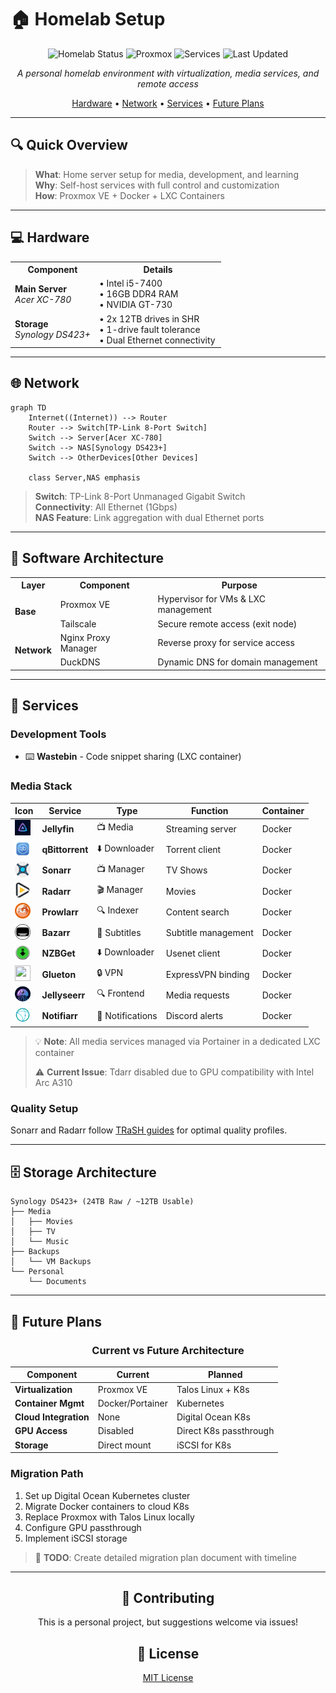 # 🏠 Homelab Setup

<div align="center">

![Homelab Status](https://img.shields.io/badge/status-operational-brightgreen)
![Proxmox](https://img.shields.io/badge/Proxmox-8.0-orange)
![Services](https://img.shields.io/badge/Services-10+-blue)
![Last Updated](https://img.shields.io/badge/Last%20Updated-March%202025-lightgrey)

*A personal homelab environment with virtualization, media services, and remote access*

[Hardware](#-hardware) • [Network](#-network) • [Services](#-services) • [Future Plans](#-future-plans)

</div>

---

## 🔍 Quick Overview

> **What**: Home server setup for media, development, and learning  
> **Why**: Self-host services with full control and customization  
> **How**: Proxmox VE + Docker + LXC Containers  

---

## 💻 Hardware

<table>
  <tr>
    <th width="40%">Component</th>
    <th width="60%">Details</th>
  </tr>
  <tr>
    <td><strong>Main Server</strong><br/><i>Acer XC-780</i></td>
    <td>
      • Intel i5-7400<br/>
      • 16GB DDR4 RAM<br/>
      • NVIDIA GT-730
    </td>
  </tr>
  <tr>
    <td><strong>Storage</strong><br/><i>Synology DS423+</i></td>
    <td>
      • 2x 12TB drives in SHR<br/>
      • 1-drive fault tolerance<br/>
      • Dual Ethernet connectivity
    </td>
  </tr>
</table>

---

## 🌐 Network

```mermaid
graph TD
    Internet((Internet)) --> Router
    Router --> Switch[TP-Link 8-Port Switch]
    Switch --> Server[Acer XC-780]
    Switch --> NAS[Synology DS423+]
    Switch --> OtherDevices[Other Devices]
    
    class Server,NAS emphasis
```

> **Switch**: TP-Link 8-Port Unmanaged Gigabit Switch  
> **Connectivity**: All Ethernet (1Gbps)  
> **NAS Feature**: Link aggregation with dual Ethernet ports  

---

## 🧩 Software Architecture

<table>
  <tr>
    <th>Layer</th>
    <th>Component</th>
    <th>Purpose</th>
  </tr>
  <tr>
    <td rowspan="2"><strong>Base</strong></td>
    <td>Proxmox VE</td>
    <td>Hypervisor for VMs & LXC management</td>
  </tr>
  <tr>
    <td>Tailscale</td>
    <td>Secure remote access (exit node)</td>
  </tr>
  <tr>
    <td rowspan="2"><strong>Network</strong></td>
    <td>Nginx Proxy Manager</td>
    <td>Reverse proxy for service access</td>
  </tr>
  <tr>
    <td>DuckDNS</td>
    <td>Dynamic DNS for domain management</td>
  </tr>
</table>

---

## 🚀 Services

### Development Tools
- ⌨️ **Wastebin** - Code snippet sharing (LXC container)

### Media Stack
<div align="center">

| Icon | Service | Type | Function | Container |
|------|---------|------|----------|-----------|
| <img src="icons/jellyfin.png" width="25" height="25" /> | **Jellyfin** | 📺 Media | Streaming server | Docker |
| <img src="icons/qbittorrent.png" width="25" height="25" /> | **qBittorrent** | ⬇️ Downloader | Torrent client | Docker |
| <img src="icons/sonarr.png" width="25" height="25" /> | **Sonarr** | 📺 Manager | TV Shows | Docker |
| <img src="icons/radarr.png" width="25" height="25" /> | **Radarr** | 🎬 Manager | Movies | Docker |
| <img src="icons/prowlarr.png" width="25" height="25" /> | **Prowlarr** | 🔍 Indexer | Content search | Docker |
| <img src="icons/bazarr.png" width="25" height="25" /> | **Bazarr** | 💬 Subtitles | Subtitle management | Docker |
| <img src="icons/nzbget.png" width="25" height="25" /> | **NZBGet** | ⬇️ Downloader | Usenet client | Docker |
| <img src="icons/tailscale.png" width="25" height="25" /> | **Glueton** | 🔒 VPN | ExpressVPN binding | Docker |
| <img src="icons/jellyseer.png" width="25" height="25" /> | **Jellyseerr** | 🔍 Frontend | Media requests | Docker |
| <img src="icons/notifiarr.png" width="25" height="25" /> | **Notifiarr** | 🔔 Notifications | Discord alerts | Docker |

</div>

> 💡 **Note**: All media services managed via Portainer in a dedicated LXC container
>
> ⚠️ **Current Issue**: Tdarr disabled due to GPU compatibility with Intel Arc A310

### Quality Setup
Sonarr and Radarr follow [TRaSH guides](https://trash-guides.info/) for optimal quality profiles.

---

## 🗄️ Storage Architecture

```
Synology DS423+ (24TB Raw / ~12TB Usable)
├── Media
│   ├── Movies
│   ├── TV
│   └── Music
├── Backups
│   └── VM Backups
└── Personal
    └── Documents
```

---

## 🔮 Future Plans

<div align="center">

### Current vs Future Architecture

| Component | Current | Planned |
|-----------|---------|---------|
| **Virtualization** | Proxmox VE | Talos Linux + K8s |
| **Container Mgmt** | Docker/Portainer | Kubernetes |
| **Cloud Integration** | None | Digital Ocean K8s |
| **GPU Access** | Disabled | Direct K8s passthrough |
| **Storage** | Direct mount | iSCSI for K8s |

</div>

### Migration Path
1. Set up Digital Ocean Kubernetes cluster
2. Migrate Docker containers to cloud K8s
3. Replace Proxmox with Talos Linux locally
4. Configure GPU passthrough
5. Implement iSCSI storage

> 🚧 **TODO**: Create detailed migration plan document with timeline

---

<div align="center">

## 🤝 Contributing

This is a personal project, but suggestions welcome via issues!

## 📜 License

[MIT License](LICENSE)

</div>

